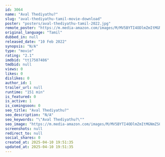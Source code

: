 ```yaml
---
id: 3064
name: "Aval Thediyathu?"
slug: "aval-thediyathu-tamil-movie-download"
poster: "posters/aval-thediyathu-tamil-2022.jpg"
remote_poster: "https://m.media-amazon.com/images/M/MV5BYTI4ODlmZmItMGNmZS00YzA3LTlmMzEtYTg3OTU2ZWQ0OWMxXkEyXkFqcGdeQXVyMDU2NjAwNg@@._V1_SX300.jpg"
original_language: "Tamil"
dubbed_in: null
released_date: "10 Feb 2022"
synopsis: "N/A"
type: "movie"
rating: "2.1"
imdbid: "tt17507486"
tmdbid: null
views: 0
likes: 0
dislikes: 0
author_id: 1
trailer_url: null
runtime: "151 min"
is_featured: 0
is_active: 1
is_comingsoon: 0
seo_title: "Aval Thediyathu?"
seo_description: "N/A"
seo_keywords: "\"Aval Thediyathu?\""
seo_image: "https://m.media-amazon.com/images/M/MV5BYTI4ODlmZmItMGNmZS00YzA3LTlmMzEtYTg3OTU2ZWQ0OWMxXkEyXkFqcGdeQXVyMDU2NjAwNg@@._V1_SX300.jpg"
screenshots: null
redirect_to: null
social_shares: 0
created_at: 2025-04-10 19:51:35
updated_at: 2025-04-10 19:51:35
---
```


